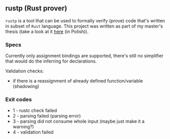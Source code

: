 ## rustp (Rust prover)

`rustp` is a tool that can be used to formally verify (prove) code that's written in subset of `Rust` language.
This project was written as part of my master's thesis (take a look at it [here](https://github.com/d0ku/master_thesis) (in Polish)).


### Specs

Currently only assignment bindings are supported, there's still no simplifier that would do the inferring for declarations.

Validation checks:
* if there is a reassignment of already defined function/variable (shadowing)


### Exit codes

* 1 - rustc check failed
* 2 - parsing failed (parsing error)
* 3 - parsing did not consume whole input (maybe just make it a warning?)
* 4 - validation failed
